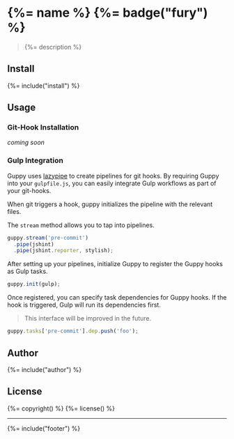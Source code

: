 # {%= name %} {%= badge("fury") %}

> {%= description %}

## Install
{%= include("install") %}

## Usage

### Git-Hook Installation

*coming soon*

### Gulp Integration

Guppy uses [lazypipe](https://github.com/OverZealous/lazypipe) to create pipelines
for git hooks. By requiring Guppy into your `gulpfile.js`, you can easily integrate
Gulp workflows as part of your git-hooks.

When git triggers a hook, guppy initializes the pipeline with the relevant files.

The `stream` method allows you to tap into pipelines.

```js
guppy.stream('pre-commit')
  .pipe(jshint)
  .pipe(jshint.reporter, stylish);
```

After setting up your pipelines, initialize Guppy to register the Guppy hooks as
Gulp tasks.

```js
guppy.init(gulp);
```

Once registered, you can specify task dependencies for Guppy hooks. If the hook 
is triggered, Gulp will run its dependencies first.

> This interface will be improved in the future.

```js
guppy.tasks['pre-commit'].dep.push('foo');
```



## Author
{%= include("author") %}

## License
{%= copyright() %}
{%= license() %}

***

{%= include("footer") %}
